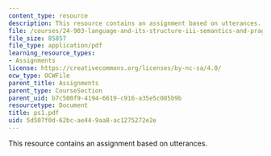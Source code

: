 ```yaml
---
content_type: resource
description: This resource contains an assignment based on utterances.
file: /courses/24-903-language-and-its-structure-iii-semantics-and-pragmatics-spring-2005/5d507f0d62bcae449aa8ac1275272e2e_ps1.pdf
file_size: 85857
file_type: application/pdf
learning_resource_types:
- Assignments
license: https://creativecommons.org/licenses/by-nc-sa/4.0/
ocw_type: OCWFile
parent_title: Assignments
parent_type: CourseSection
parent_uid: b7c500f9-4194-6619-c916-a35e5c085b9b
resourcetype: Document
title: ps1.pdf
uid: 5d507f0d-62bc-ae44-9aa8-ac1275272e2e
---
```

This resource contains an assignment based on utterances.